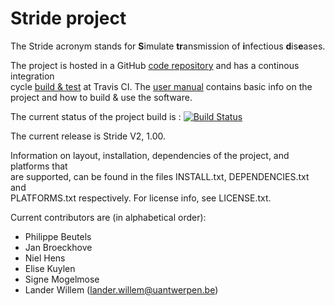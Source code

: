 # Stride project 

The Stride acronym stands for **S**imulate **tr**ansmission of **i**nfectious **d**is**e**ases.
 
The project is hosted in a GitHub [code repository](https://github.com/lwillem/stride.git) and has a continous integration  
 cycle [build & test](https://travis-ci.com/lwillem/stride/) at Travis CI. The [user manual](https://github.com/lwillem/stride/blob/master/doc/latex/UserManual.pdf) contains basic info on the project and how to build & use the software.

The current status of the project build is : [![Build Status](https://travis-ci.com/lwillem/stride.svg?token=PmdTgzYvcxspdEatpvHz&branch=master)](https://travis-ci.com/lwillem/stride)

The current release is Stride V2, 1.00.

Information on layout, installation, dependencies of the project, and platforms that  
are supported, can be found in the files INSTALL.txt, DEPENDENCIES.txt and  
PLATFORMS.txt respectively.
For license info, see LICENSE.txt.  

Current contributors are (in alphabetical order):

* Philippe Beutels
* Jan Broeckhove
* Niel Hens
* Elise Kuylen
* Signe Mogelmose 
* Lander Willem (lander.willem@uantwerpen.be)
